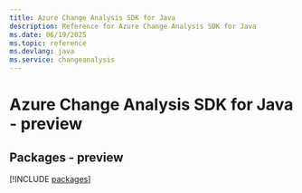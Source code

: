 ```yaml
---
title: Azure Change Analysis SDK for Java
description: Reference for Azure Change Analysis SDK for Java
ms.date: 06/19/2025
ms.topic: reference
ms.devlang: java
ms.service: changeanalysis
---
```

# Azure Change Analysis SDK for Java - preview
## Packages - preview
[!INCLUDE [packages](change-analysis-index.md)]